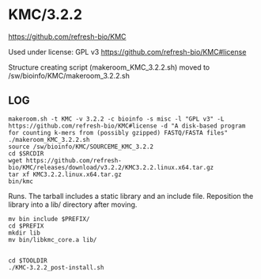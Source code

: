 KMC/3.2.2
=========

<https://github.com/refresh-bio/KMC>

Used under license:
GPL v3
<https://github.com/refresh-bio/KMC#license>

Structure creating script (makeroom_KMC_3.2.2.sh) moved to /sw/bioinfo/KMC/makeroom_3.2.2.sh

LOG
---

    makeroom.sh -t KMC -v 3.2.2 -c bioinfo -s misc -l "GPL v3" -L https://github.com/refresh-bio/KMC#license -d "A disk-based program for counting k-mers from (possibly gzipped) FASTQ/FASTA files"
    ./makeroom_KMC_3.2.2.sh 
    source /sw/bioinfo/KMC/SOURCEME_KMC_3.2.2
    cd $SRCDIR
    wget https://github.com/refresh-bio/KMC/releases/download/v3.2.2/KMC3.2.2.linux.x64.tar.gz
    tar xf KMC3.2.2.linux.x64.tar.gz 
    bin/kmc

Runs. The tarball includes a static library and an include file. Reposition the library
into a lib/ directory after moving.

    mv bin include $PREFIX/
    cd $PREFIX
    mkdir lib
    mv bin/libkmc_core.a lib/


    cd $TOOLDIR
    ./KMC-3.2.2_post-install.sh 

